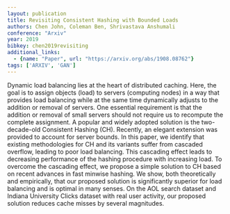 ```yaml
---
layout: publication
title: Revisiting Consistent Hashing with Bounded Loads
authors: Chen John, Coleman Ben, Shrivastava Anshumali
conference: "Arxiv"
year: 2019
bibkey: chen2019revisiting
additional_links:
  - {name: "Paper", url: "https://arxiv.org/abs/1908.08762"}
tags: ['ARXIV', 'GAN']
---
```

Dynamic load balancing lies at the heart of distributed caching. Here, the goal is to assign objects (load) to servers (computing nodes) in a way that provides load balancing while at the same time dynamically adjusts to the addition or removal of servers. One essential requirement is that the addition or removal of small servers should not require us to recompute the complete assignment. A popular and widely adopted solution is the two-decade-old Consistent Hashing (CH). Recently, an elegant extension was provided to account for server bounds. In this paper, we identify that existing methodologies for CH and its variants suffer from cascaded overflow, leading to poor load balancing. This cascading effect leads to decreasing performance of the hashing procedure with increasing load. To overcome the cascading effect, we propose a simple solution to CH based on recent advances in fast minwise hashing. We show, both theoretically and empirically, that our proposed solution is significantly superior for load balancing and is optimal in many senses. On the AOL search dataset and Indiana University Clicks dataset with real user activity, our proposed solution reduces cache misses by several magnitudes.
